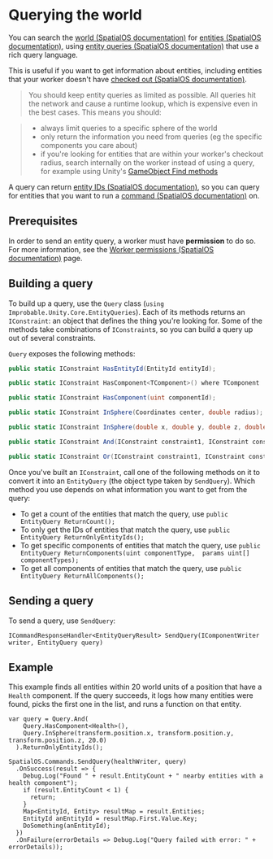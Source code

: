 # Querying the world

You can search the [world (SpatialOS documentation)](https://docs.improbable.io/reference/12.2/shared/glossary#spatialos-world) for [entities (SpatialOS documentation)](https://docs.improbable.io/reference/12.2/shared/glossary#entity),
using [entity queries (SpatialOS documentation)](https://docs.improbable.io/reference/12.2/shared/glossary#queries) that use a rich query language.

This is useful if you want to get information about entities, including entities that your worker doesn't have
[checked out (SpatialOS documentation)](https://docs.improbable.io/reference/12.2/shared/glossary#checking-out).

> You should keep entity queries as limited as possible. All queries hit the network and
cause a runtime lookup, which is expensive even in the best cases. This means you should:

> * always limit queries to a specific sphere of the world
> * only return the information you need from queries (eg the specific components you care about)
> * if you're looking for entities that are within your worker's checkout radius, search internally on the worker instead 
of using a query, for example using Unity's
[GameObject Find methods](https://docs.unity3d.com/ScriptReference/GameObject.html)

A query can return [entity IDs (SpatialOS documentation)](https://docs.improbable.io/reference/12.2/shared/glossary#entityid), so you can query for entities that you want to run a
[command (SpatialOS documentation)](https://docs.improbable.io/reference/12.2/shared/glossary#command) on.

## Prerequisites

In order to send an entity query, a worker must have **permission** to do so. For more information, see the
[Worker permissions (SpatialOS documentation)](https://docs.improbable.io/reference/12.2/shared/worker-configuration/permissions) page.

## Building a query

To build up a query, use the `Query` class (`using Improbable.Unity.Core.EntityQueries`). Each of its methods returns an `IConstraint`:
an object that defines the thing you're looking for. Some of the methods take combinations of `IConstraint`s, so you can build a 
query up out of several constraints. 

`Query` exposes the following methods:

```cs
public static IConstraint HasEntityId(EntityId entityId);

public static IConstraint HasComponent<TComponent>() where TComponent : IComponentMetaclass;

public static IConstraint HasComponent(uint componentId);

public static IConstraint InSphere(Coordinates center, double radius);

public static IConstraint InSphere(double x, double y, double z, double radius);

public static IConstraint And(IConstraint constraint1, IConstraint constraint2, params IConstraint[] constraints);

public static IConstraint Or(IConstraint constraint1, IConstraint constraint2, params IConstraint[] constraints);
```

Once you've built an `IConstraint`, call one of the following methods on it to convert it into an `EntityQuery` (the object type
taken by `SendQuery`). Which method you use depends on what information you want to get from the query:

* To get a count of the entities that match the query, use `public EntityQuery ReturnCount();`
* To only get the IDs of entities that match the query, use `public EntityQuery ReturnOnlyEntityIds();`
* To get specific components of entities that match the query, use `public EntityQuery ReturnComponents(uint componentType, 
  params uint[] componentTypes);`
* To get all components of entities that match the query, use `public EntityQuery ReturnAllComponents();`

## Sending a query

To send a query, use `SendQuery`:

    ICommandResponseHandler<EntityQueryResult> SendQuery(IComponentWriter writer, EntityQuery query)

## Example

This example finds all entities within 20 world units of a position that have a `Health` component. If the query succeeds, it logs
how many entities were found, picks the first one in the list, and runs a function on that entity.

```
var query = Query.And(
    Query.HasComponent<Health>(),
    Query.InSphere(transform.position.x, transform.position.y, transform.position.z, 20.0)
  ).ReturnOnlyEntityIds();

SpatialOS.Commands.SendQuery(healthWriter, query)
  .OnSuccess(result => {
    Debug.Log("Found " + result.EntityCount + " nearby entities with a health component");
    if (result.EntityCount < 1) {
      return;
    }
    Map<EntityId, Entity> resultMap = result.Entities;
    EntityId anEntityId = resultMap.First.Value.Key;
    DoSomething(anEntityId);
  })
  .OnFailure(errorDetails => Debug.Log("Query failed with error: " + errorDetails));
```
